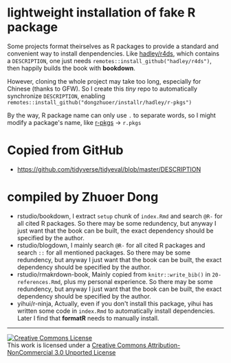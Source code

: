 # lightweight installation of fake R package

Some projects format theirselves as R packages to provide a standard and convenient way to install denpendencies. Like [hadley/r4ds](https://github.com/hadley/r4ds), which contains a `DESCRIPTION`, one just needs `remotes::install_github("hadley/r4ds")`, then happily builds the book with **bookdown**. 

However, cloning the whole project may take too long, especially for Chinese (thanks to GFW). So I create this _tiny_ repo to automatically synchronize `DESCRIPTION`, enabling `remotes::install_github("dongzhuoer/installr/hadley/r-pkgs")`

By the way, R package name can only use `.` to separate words, so I might modify a package's name, like [r-pkgs](https://github.com/hadley/r-pkgs) -> `r.pkgs`


# Copied from GitHub

- https://github.com/tidyverse/tidyeval/blob/master/DESCRIPTION

# compiled by Zhuoer Dong

- rstudio/bookdown, I extract `setup` chunk of `index.Rmd` and search `@R-` for all cited R packages. So there may be some redundency, but anyway I just want that the book can be built, the exact dependency should be specified by the author.
- rstudio/blogdown, I mainly search `@R-` for all cited R packages and search `::` for all mentioned packages. So there may be some redundency, but anyway I just want that the book can be built, the exact dependency should be specified by the author.
- rstudio/rmakrdown-book, Mainly copied from `knitr::write_bib()` in `20-references.Rmd`, plus my personal experience. So there may be some redundency, but anyway I just want that the book can be built, the exact dependency should be specified by the author.
- yihui/r-ninja, Actually, even if you don't install this package, yihui has written some code in `index.Rmd` to automatically install dependencies. Later I find that **formatR** needs to manually install.


-----------------------

[![Creative Commons License](https://i.creativecommons.org/l/by-nc/3.0/88x31.png)](http://creativecommons.org/licenses/by-nc/3.0/)  
This work is licensed under a [Creative Commons Attribution-NonCommercial 3.0 Unported License](http://creativecommons.org/licenses/by-nc/3.0/)
